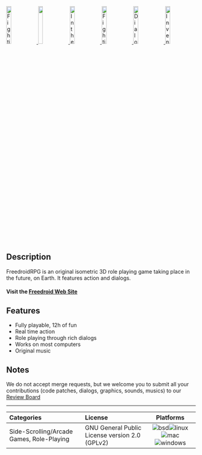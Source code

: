 <!--
 *  Copyright (c) 2015 Samuel Degrande
 *
 *  This file is part of Freedroid
 *
 *  Freedroid is free software; you can redistribute it and/or modify
 *  it under the terms of the GNU General Public License as published by
 *  the Free Software Foundation; either version 2 of the License, or
 *  (at your option) any later version.
 *
 *  Freedroid is distributed in the hope that it will be useful,
 *  but WITHOUT ANY WARRANTY; without even the implied warranty of
 *  MERCHANTABILITY or FITNESS FOR A PARTICULAR PURPOSE.  See the
 *  GNU General Public License for more details.
 *
 *  You should have received a copy of the GNU General Public License
 *  along with Freedroid; see the file COPYING. If not, write to the
 *  Free Software Foundation, Inc., 59 Temple Place, Suite 330, Boston,
 *  MA  02111-1307  USA

 This file provides a nice frontpage to gitlab's project.
 Not meant to be in the tar.gz distribution.
-->

<div>
  <a class="no-attachment-icon" href="https://gitlab.com/freedroid/freedroid-graphics/raw/master/website/assets/screenshots/fighting_s.png" target="_blank">
    <img alt="Fighting" src="https://gitlab.com/freedroid/freedroid-graphics/raw/master/website/assets/screenshots/fighting_s.png" width="16%">
  </a>
  <a class="no-attachment-icon" href="https://gitlab.com/freedroid/freedroid-graphics/raw/master/website/assets/screenshots/town_bar_s.png" target="_blank">
    <img src="https://gitlab.com/freedroid/freedroid-graphics/raw/master/website/assets/screenshots/town_bar_s.png" width="16%" />
  </a>
  <a class="no-attachment-icon" href="https://gitlab.com/freedroid/freedroid-graphics/raw/master/website/assets/screenshots/in_the_wild_s.png" target="_blank">
    <img alt="In the wild" src="https://gitlab.com/freedroid/freedroid-graphics/raw/master/website/assets/screenshots/in_the_wild_s.png" width="16%" />
  </a>
  <a class="no-attachment-icon" href="https://gitlab.com/freedroid/freedroid-graphics/raw/master/website/assets/screenshots/fighting_s.png" target="_blank">
    <img alt="Fighting" src="https://gitlab.com/freedroid/freedroid-graphics/raw/master/website/assets/screenshots/fighting_s.png" width="16%" />
  </a>
  <a class="no-attachment-icon" href="https://gitlab.com/freedroid/freedroid-graphics/raw/master/website/assets/screenshots/dialog_s.png" target="_blank">
    <img alt="Dialog screen" src="https://gitlab.com/freedroid/freedroid-graphics/raw/master/website/assets/screenshots/dialog_s.png" width="16%" />
  </a>
  <a class="no-attachment-icon" href="https://gitlab.com/freedroid/freedroid-graphics/raw/master/website/assets/screenshots/inventory_screen_s.png" target="_blank">
    <img alt="Inventory screen" src="https://gitlab.com/freedroid/freedroid-graphics/raw/master/website/assets/screenshots/inventory_screen_s.png" width="16%" />
  </a>
</div>

Description
-----------

FreedroidRPG is an original isometric 3D role playing game taking place in the future, on Earth. It features action and dialogs.

#### Visit the [Freedroid Web Site][WWW]

Features
--------

* Fully playable, 12h of fun
* Real time action
* Role playing through rich dialogs
* Works on most computers
* Original music

Notes
-----
We do not accept merge requests, but we welcome you to submit all your contributions (code patches, dialogs, graphics, sounds, musics) to our [Review Board][RB]

---

| Categories                                | License                                        | Platforms |
| :---------------------------------------- | :--------------------------------------------- | :-------: |
| Side-Scrolling/Arcade Games, Role-Playing | GNU General Public License version 2.0 (GPLv2) | <a><img alt="bsd" src="https://gitlab.com/freedroid/freedroid-graphics/raw/master/website/assets/platforms/bsd.png"></a><a><img alt="linux" src="https://gitlab.com/freedroid/freedroid-graphics/raw/master/website/assets/platforms/linux.png"></a><a><img alt="mac" src="https://gitlab.com/freedroid/freedroid-graphics/raw/master/website/assets/platforms/mac.png"></a><a><img alt="windows" src="https://gitlab.com/freedroid/freedroid-graphics/raw/master/website/assets/platforms/windows.png"></a>

[WWW]: http://www.freedroid.org
[RB]: http://rb.freedroid.org
[BSD]: https://gitlab.com/freedroid/freedroid-graphics/raw/master/website/assets/platforms/bsd.png
[LIN]: https://gitlab.com/freedroid/freedroid-graphics/raw/master/website/assets/platforms/linux.png
[MAC]: https://gitlab.com/freedroid/freedroid-graphics/raw/master/website/assets/platforms/mac.png
[WIN]: https://gitlab.com/freedroid/freedroid-graphics/raw/master/website/assets/platforms/windows.png

